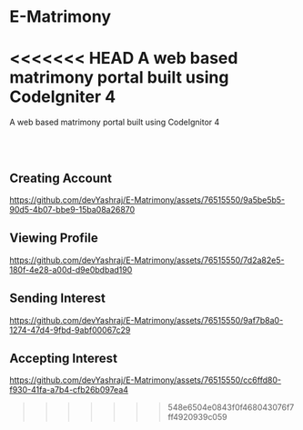 # E-Matrimony
<<<<<<< HEAD
A web based matrimony portal built using CodeIgniter 4
=======
A web based matrimony portal built using CodeIgnitor 4

<br>
<br>

<h2>Creating Account</h2>

https://github.com/devYashraj/E-Matrimony/assets/76515550/9a5be5b5-90d5-4b07-bbe9-15ba08a26870


<h2>Viewing Profile</h2>

https://github.com/devYashraj/E-Matrimony/assets/76515550/7d2a82e5-180f-4e28-a00d-d9e0bdbad190


<h2>Sending Interest</h2>

https://github.com/devYashraj/E-Matrimony/assets/76515550/9af7b8a0-1274-47d4-9fbd-9abf00067c29


<h2>Accepting Interest</h2>

https://github.com/devYashraj/E-Matrimony/assets/76515550/cc6ffd80-f930-41fa-a7b4-cfb26b097ea4


>>>>>>> 548e6504e0843f0f468043076f7ff4920939c059
